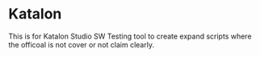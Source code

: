 # Katalon

This is for Katalon Studio SW Testing tool to create expand scripts where the officoal is not cover or not claim clearly.
